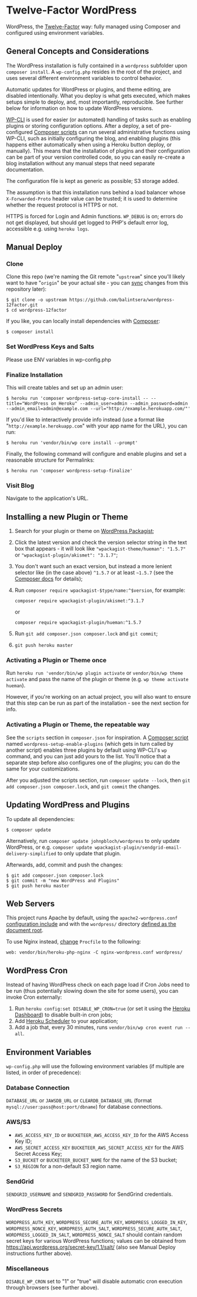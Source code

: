 # Twelve-Factor WordPress

WordPress, the [Twelve-Factor](http://12factor.net/) way: fully managed using Composer and configured using environment variables.

## General Concepts and Considerations

The WordPress installation is fully contained in a `wordpress` subfolder upon `composer install`. A `wp-config.php` resides in the root of the project, and uses several different environment variables to control behavior.

Automatic updates for WordPress or plugins, and theme editing, are disabled intentionally. What you deploy is what gets executed, which makes setups simple to deploy, and, most importantly, reproducible. See further below for information on how to update WordPress versions.

[WP-CLI](http://wp-cli.org) is used for easier (or automated) handling of tasks such as enabling plugins or storing configuration options. After a deploy, a set of pre-configured [Composer scripts](https://getcomposer.org/doc/articles/scripts.md) can run several administrative functions using WP-CLI, such as initially configuring the blog, and enabling plugins (this happens either automatically when using a Heroku button deploy, or manually). This means that the installation of plugins and their configuration can be part of your version controlled code, so you can easily re-create a blog installation without any manual steps that need separate documentation.

The configuration file is kept as generic as possible; S3 storage added.

The assumption is that this installation runs behind a load balancer whose `X-Forwarded-Proto` header value can be trusted; it is used to determine whether the request protocol is HTTPS or not.

HTTPS is forced for Login and Admin functions. `WP_DEBUG` is on; errors do not get displayed, but should get logged to PHP's default error log, accessible e.g. using `heroku logs`.

## Manual Deploy

### Clone

Clone this repo (we're naming the Git remote "`upstream`" since you'll likely want to have "`origin`" be your actual site - you can [sync](https://help.github.com/articles/syncing-a-fork) changes from this repository later):

```
$ git clone -o upstream https://github.com/balintsera/wordpress-12factor.git
$ cd wordpress-12factor
```

If you like, you can locally install dependencies with [Composer](https://getcomposer.org):

```
$ composer install
```

### Set WordPress Keys and Salts

Please use ENV variables in wp-config.php



### Finalize Installation

This will create tables and set up an admin user:

```
$ heroku run 'composer wordpress-setup-core-install -- --title="WordPress on Heroku" --admin_user=admin --admin_password=admin --admin_email=admin@example.com --url="http://example.herokuapp.com/"'
```

If you'd like to interactively provide info instead (use a format like "`http://example.herokuapp.com`" with your app name for the URL), you can run:

```
$ heroku run 'vendor/bin/wp core install --prompt'
```

Finally, the following command will configure and enable plugins and set a reasonable structure for Permalinks:

```
$ heroku run 'composer wordpress-setup-finalize'
```

### Visit Blog

Navigate to the application's URL.

## Installing a new Plugin or Theme

1. Search for your plugin or theme on [WordPress Packagist](http://wpackagist.org);
1. Click the latest version and check the version selector string in the text box that appears - it will look like `"wpackagist-theme/hueman": "1.5.7"` or `"wpackagist-plugin/akismet": "3.1.7"`;
1. You don't want such an exact version, but instead a more lenient selector like (in the case above) `^1.5.7` or at least `~1.5.7` (see the [Composer docs](https://getcomposer.org/doc/articles/versions.md#next-significant-release-operators) for details);
1. Run `composer require wpackagist-$type/name:^$version`, for example:

    ```
    composer require wpackagist-plugin/akismet:^3.1.7
    ```
    
    or
    
    ```
    composer require wpackagist-plugin/hueman:^1.5.7
    ```

1. Run `git add composer.json composer.lock` and `git commit`;
1. `git push heroku master`

### Activating a Plugin or Theme once

Run `heroku run 'vendor/bin/wp plugin activate` or `vendor/bin/wp theme activate` and pass the name of the plugin or theme (e.g. `wp theme activate hueman`).

However, if you're working on an actual project, you will also want to ensure that this step can be run as part of the installation - see the next section for info.

### Activating a Plugin or Theme, the repeatable way

See the `scripts` section in `composer.json` for inspiration. A [Composer script](https://getcomposer.org/doc/articles/scripts.md) named `wordpress-setup-enable-plugins` (which gets in turn called by another script) enables three plugins by default using WP-CLI's `wp` command, and you can just add yours to the list. You'll notice that a separate step before also configures one of the plugins; you can do the same for your customizations.

After you adjusted the scripts section, run `composer update --lock`, then `git add composer.json composer.lock`, and `git commit` the changes.

## Updating WordPress and Plugins

To update all dependencies:

```
$ composer update
```

Alternatively, run `composer update johnpbloch/wordpress` to only update WordPress, or e.g. `composer update wpackagist-plugin/sendgrid-email-delivery-simplified` to only update that plugin.

Afterwards, add, commit and push the changes:

```
$ git add composer.json composer.lock
$ git commit -m "new WordPress and Plugins"
$ git push heroku master
```

## Web Servers

This project runs Apache by default, using the `apache2-wordpress.conf` [configuration include](/articles/custom-php-settings#web-server-settings) and with the `wordpress/` directory [defined as the document root](/articles/deploying-php#configuring-the-document-root).

To use Nginx instead, [change](/articles/deploying-php#selecting-a-web-server) `Procfile` to the following:

```
web: vendor/bin/heroku-php-nginx -C nginx-wordpress.conf wordpress/
```

## WordPress Cron

Instead of having WordPress check on each page load if Cron Jobs need to be run (thus potentially slowing down the site for some users), you can invoke Cron externally:

1. Run `heroku config:set DISABLE_WP_CRON=true` (or set it using the [Heroku Dashboard](https://dasboard.heroku.com)) to disable built-in cron jobs;
1. Add [Heroku Scheduler](https://elements.heroku.com/addons/scheduler) to your application;
1. Add a job that, every 30 minutes, runs `vendor/bin/wp cron event run --all`.

## Environment Variables

`wp-config.php` will use the following environment variables (if multiple are listed, in order of precedence):

### Database Connection

`DATABASE_URL` or `JAWSDB_URL` or `CLEARDB_DATABASE_URL` (format `mysql://user:pass@host:port/dbname`) for database connections.

### AWS/S3

* `AWS_ACCESS_KEY_ID` or `BUCKETEER_AWS_ACCESS_KEY_ID` for the AWS Access Key ID;
* `AWS_SECRET_ACCESS_KEY` `BUCKETEER_AWS_SECRET_ACCESS_KEY` for the AWS Secret Access Key;
* `S3_BUCKET` or `BUCKETEER_BUCKET_NAME` for the name of the S3 bucket;
* `S3_REGION` for a non-default S3 region name.

### SendGrid

`SENDGRID_USERNAME` and `SENDGRID_PASSWORD` for SendGrind credentials.

### WordPress Secrets

`WORDPRESS_AUTH_KEY`, `WORDPRESS_SECURE_AUTH_KEY`, `WORDPRESS_LOGGED_IN_KEY`, `WORDPRESS_NONCE_KEY`, `WORDPRESS_AUTH_SALT`, `WORDPRESS_SECURE_AUTH_SALT`, `WORDPRESS_LOGGED_IN_SALT`, `WORDPRESS_NONCE_SALT` should contain random secret keys for various WordPress functions; values can be obtained from https://api.wordpress.org/secret-key/1.1/salt/ (also see Manual Deploy instructions further above).

### Miscellaneous

`DISABLE_WP_CRON` set to "1" or "true" will disable automatic cron execution through browsers (see further above).
